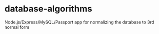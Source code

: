 # database-algorithms
Node.js/Express/MySQL/Passport app for normalizing the database to 3rd normal form
